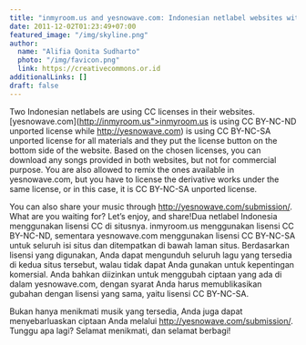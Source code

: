 ```yaml
---
title: "inmyroom.us and yesnowave.com: Indonesian netlabel websites with CC licenses"
date: 2011-12-02T01:23:49+07:00
featured_image: "/img/skyline.png"
author:
  name: "Alifia Qonita Sudharto"
  photo: "/img/favicon.png"
  link: https://creativecommons.or.id
additionalLinks: []
draft: false
---
```




Two Indonesian netlabels are using CC licenses in their websites. [yesnowave.com](http://inmyroom.us">inmyroom.us is using CC BY-NC-ND unported license while http://yesnowave.com) is using CC BY-NC-SA unported license for all materials and they put the license button on the bottom side of the website. Based on the chosen licenses, you can download any songs provided in both websites, but not for commercial purpose. You are also allowed to remix the ones available in yesnowave.com, but you have to license the derivative works under the same license, or in this case, it is CC BY-NC-SA unported license.

You can also share your music through http://yesnowave.com/submission/. What are you waiting for? Let’s enjoy, and share!Dua netlabel Indonesia menggunakan lisensi CC di situsnya. inmyroom.us menggunakan lisensi CC BY-NC-ND, sementara yesnowave.com menggunakan lisensi CC BY-NC-SA untuk seluruh isi situs dan ditempatkan di bawah laman situs. Berdasarkan lisensi yang digunakan, Anda dapat mengunduh seluruh lagu yang tersedia di kedua situs tersebut, walau tidak dapat Anda gunakan untuk kepentingan komersial. Anda bahkan diizinkan untuk menggubah ciptaan yang ada di dalam yesnowave.com, dengan syarat Anda harus memublikasikan gubahan dengan lisensi yang sama, yaitu lisensi CC BY-NC-SA.

Bukan hanya menikmati musik yang tersedia, Anda juga dapat menyebarluaskan ciptaan Anda melalui http://yesnowave.com/submission/. Tunggu apa lagi? Selamat menikmati, dan selamat berbagi!


